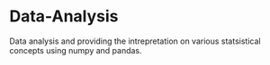 # Data-Analysis
Data analysis and providing the intrepretation on various statsistical concepts using numpy and pandas.
